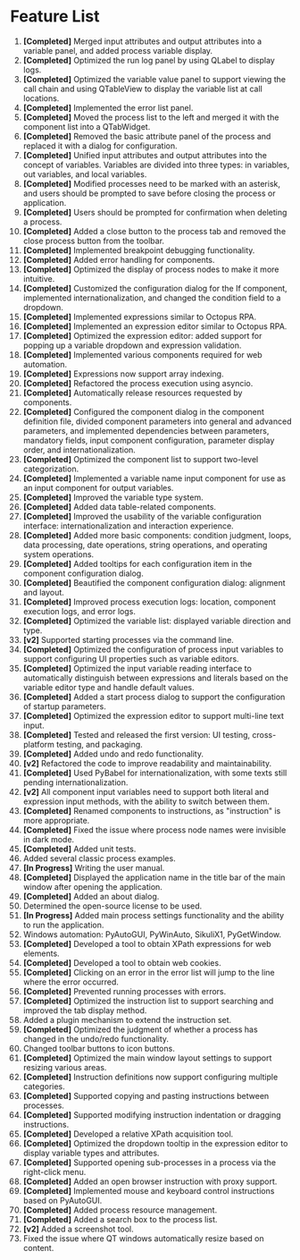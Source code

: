 # Feature List

1. **[Completed]** Merged input attributes and output attributes into a variable panel, and added process variable display.
2. **[Completed]** Optimized the run log panel by using QLabel to display logs.
3. **[Completed]** Optimized the variable value panel to support viewing the call chain and using QTableView to display the variable list at call locations.
4. **[Completed]** Implemented the error list panel.
5. **[Completed]** Moved the process list to the left and merged it with the component list into a QTabWidget.
6. **[Completed]** Removed the basic attribute panel of the process and replaced it with a dialog for configuration.
7. **[Completed]** Unified input attributes and output attributes into the concept of variables. Variables are divided into three types: in variables, out variables, and local variables.
8. **[Completed]** Modified processes need to be marked with an asterisk, and users should be prompted to save before closing the process or application.
9. **[Completed]** Users should be prompted for confirmation when deleting a process.
10. **[Completed]** Added a close button to the process tab and removed the close process button from the toolbar.
11. **[Completed]** Implemented breakpoint debugging functionality.
12. **[Completed]** Added error handling for components.
13. **[Completed]** Optimized the display of process nodes to make it more intuitive.
14. **[Completed]** Customized the configuration dialog for the If component, implemented internationalization, and changed the condition field to a dropdown.
15. **[Completed]** Implemented expressions similar to Octopus RPA.
16. **[Completed]** Implemented an expression editor similar to Octopus RPA.
17. **[Completed]** Optimized the expression editor: added support for popping up a variable dropdown and expression validation.
18. **[Completed]** Implemented various components required for web automation.
19. **[Completed]** Expressions now support array indexing.
20. **[Completed]** Refactored the process execution using asyncio.
21. **[Completed]** Automatically release resources requested by components.
22. **[Completed]** Configured the component dialog in the component definition file, divided component parameters into general and advanced parameters, and implemented dependencies between parameters, mandatory fields, input component configuration, parameter display order, and internationalization.
23. **[Completed]** Optimized the component list to support two-level categorization.
24. **[Completed]** Implemented a variable name input component for use as an input component for output variables.
25. **[Completed]** Improved the variable type system.
26. **[Completed]** Added data table-related components.
27. **[Completed]** Improved the usability of the variable configuration interface: internationalization and interaction experience.
28. **[Completed]** Added more basic components: condition judgment, loops, data processing, date operations, string operations, and operating system operations.
29. **[Completed]** Added tooltips for each configuration item in the component configuration dialog.
30. **[Completed]** Beautified the component configuration dialog: alignment and layout.
31. **[Completed]** Improved process execution logs: location, component execution logs, and error logs.
32. **[Completed]** Optimized the variable list: displayed variable direction and type.
33. **[v2]** Supported starting processes via the command line.
34. **[Completed]** Optimized the configuration of process input variables to support configuring UI properties such as variable editors.
35. **[Completed]** Optimized the input variable reading interface to automatically distinguish between expressions and literals based on the variable editor type and handle default values.
36. **[Completed]** Added a start process dialog to support the configuration of startup parameters.
37. **[Completed]** Optimized the expression editor to support multi-line text input.
38. **[Completed]** Tested and released the first version: UI testing, cross-platform testing, and packaging.
39. **[Completed]** Added undo and redo functionality.
40. **[v2]** Refactored the code to improve readability and maintainability.
41. **[Completed]** Used PyBabel for internationalization, with some texts still pending internationalization.
42. **[v2]** All component input variables need to support both literal and expression input methods, with the ability to switch between them.
43. **[Completed]** Renamed components to instructions, as "instruction" is more appropriate.
44. **[Completed]** Fixed the issue where process node names were invisible in dark mode.
45. **[Completed]** Added unit tests.
46. Added several classic process examples.
47. **[In Progress]** Writing the user manual.
48. **[Completed]** Displayed the application name in the title bar of the main window after opening the application.
49. **[Completed]** Added an about dialog.
50. Determined the open-source license to be used.
51. **[In Progress]** Added main process settings functionality and the ability to run the application.
52. Windows automation: PyAutoGUI, PyWinAuto, SikuliX1, PyGetWindow.
53. **[Completed]** Developed a tool to obtain XPath expressions for web elements.
54. **[Completed]** Developed a tool to obtain web cookies.
55. **[Completed]** Clicking on an error in the error list will jump to the line where the error occurred.
56. **[Completed]** Prevented running processes with errors.
57. **[Completed]** Optimized the instruction list to support searching and improved the tab display method.
58. Added a plugin mechanism to extend the instruction set.
59. **[Completed]** Optimized the judgment of whether a process has changed in the undo/redo functionality.
60. Changed toolbar buttons to icon buttons.
61. **[Completed]** Optimized the main window layout settings to support resizing various areas.
62. **[Completed]** Instruction definitions now support configuring multiple categories.
63. **[Completed]** Supported copying and pasting instructions between processes.
64. **[Completed]** Supported modifying instruction indentation or dragging instructions.
65. **[Completed]** Developed a relative XPath acquisition tool.
66. **[Completed]** Optimized the dropdown tooltip in the expression editor to display variable types and attributes.
67. **[Completed]** Supported opening sub-processes in a process via the right-click menu.
68. **[Completed]** Added an open browser instruction with proxy support.
69. **[Completed]** Implemented mouse and keyboard control instructions based on PyAutoGUI.
70. **[Completed]** Added process resource management.
71. **[Completed]** Added a search box to the process list.
72. **[v2]** Added a screenshot tool.
73. Fixed the issue where QT windows automatically resize based on content.